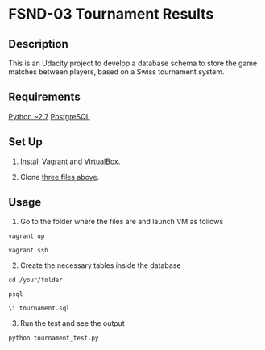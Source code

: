# FSND-03 Tournament Results


## Description
This is an Udacity project to develop a database schema to store the game matches between players, based on a Swiss tournament system.


## Requirements
[Python ~2.7](https://www.python.org/)
[PostgreSQL](http://www.postgresql.org/)


## Set Up
1. Install [Vagrant](https://www.vagrantup.com/) and [VirtualBox](https://www.virtualbox.org/).

2. Clone [three files above](https://github.com/ayrka39/FSDN-3Tournament.git).


## Usage

1. Go to the folder where the files are and launch VM as follows

`vagrant up`

`vagrant ssh`

2. Create the necessary tables inside the database

`cd /your/folder`

`psql`

`\i tournament.sql`

3. Run the test and see the output

`python tournament_test.py`

